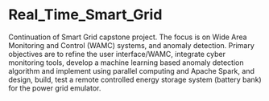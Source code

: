 # Real_Time_Smart_Grid
Continuation of Smart Grid capstone project. The focus is on Wide Area Monitoring and Control (WAMC) systems, and anomaly detection. Primary objectives are to refine the user interface/WAMC, integrate cyber monitoring tools, develop a machine learning based anomaly detection algorithm and implement using parallel computing and Apache Spark, and design, build, test a remote controlled energy storage system (battery bank) for the power grid emulator. 
